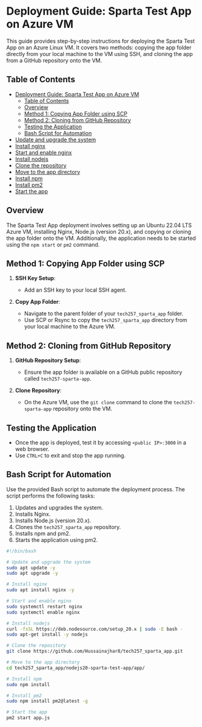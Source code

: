 # Deployment Guide: Sparta Test App on Azure VM

This guide provides step-by-step instructions for deploying the Sparta Test App on an Azure Linux VM. It covers two methods: copying the app folder directly from your local machine to the VM using SSH, and cloning the app from a GitHub repository onto the VM.

## Table of Contents

- [Deployment Guide: Sparta Test App on Azure VM](#deployment-guide-sparta-test-app-on-azure-vm)
  - [Table of Contents](#table-of-contents)
  - [Overview](#overview)
  - [Method 1: Copying App Folder using SCP](#method-1-copying-app-folder-using-scp)
  - [Method 2: Cloning from GitHub Repository](#method-2-cloning-from-github-repository)
  - [Testing the Application](#testing-the-application)
  - [Bash Script for Automation](#bash-script-for-automation)
- [Update and upgrade the system](#update-and-upgrade-the-system)
- [Install nginx](#install-nginx)
- [Start and enable nginx](#start-and-enable-nginx)
- [Install nodejs](#install-nodejs)
- [Clone the repository](#clone-the-repository)
- [Move to the app directory](#move-to-the-app-directory)
- [Install npm](#install-npm)
- [Install pm2](#install-pm2)
- [Start the app](#start-the-app)

## Overview

The Sparta Test App deployment involves setting up an Ubuntu 22.04 LTS Azure VM, installing Nginx, Node.js (version 20.x), and copying or cloning the app folder onto the VM. Additionally, the application needs to be started using the `npm start` or `pm2` command.

## Method 1: Copying App Folder using SCP

1. **SSH Key Setup**:
   - Add an SSH key to your local SSH agent.

2. **Copy App Folder**:
   - Navigate to the parent folder of your `tech257_sparta_app` folder.
   - Use SCP or Rsync to copy the `tech257_sparta_app` directory from your local machine to the Azure VM.

## Method 2: Cloning from GitHub Repository

1. **GitHub Repository Setup**:
   - Ensure the app folder is available on a GitHub public repository called `tech257-sparta-app`.

2. **Clone Repository**:
   - On the Azure VM, use the `git clone` command to clone the `tech257-sparta-app` repository onto the VM.

## Testing the Application

- Once the app is deployed, test it by accessing `<public IP>:3000` in a web browser.
- Use `CTRL+C` to exit and stop the app running.

## Bash Script for Automation

Use the provided Bash script to automate the deployment process. The script performs the following tasks:

1. Updates and upgrades the system.
2. Installs Nginx.
3. Installs Node.js (version 20.x).
4. Clones the `tech257_sparta_app` repository.
5. Installs npm and pm2.
6. Starts the application using pm2.

```bash
#!/bin/bash

# Update and upgrade the system
sudo apt update -y
sudo apt upgrade -y

# Install nginx
sudo apt install nginx -y

# Start and enable nginx
sudo systemctl restart nginx
sudo systemctl enable nginx

# Install nodejs
curl -fsSL https://deb.nodesource.com/setup_20.x | sudo -E bash -
sudo apt-get install -y nodejs

# Clone the repository
git clone https://github.com/Hussainajhar8/tech257_sparta_app.git

# Move to the app directory
cd tech257_sparta_app/nodejs20-sparta-test-app/app/

# Install npm
sudo npm install

# Install pm2
sudo npm install pm2@latest -g

# Start the app
pm2 start app.js